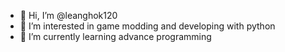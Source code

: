 - 👋 Hi, I’m @leanghok120
- 👀 I’m interested in game modding and developing with python
- 🌱 I’m currently learning advance programming


<!---
leanghok120/leanghok120 is a ✨ special ✨ repository because its `README.md` (this file) appears on your GitHub profile.
You can click the Preview link to take a look at your changes.
--->
